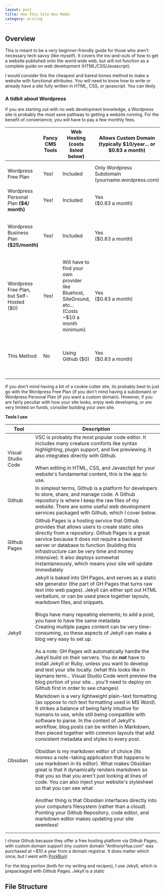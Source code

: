 ```yaml
---
layout: post
title: How This Site Was Made!
category: writing
---
```

## Overview
This is meant to be a very beginner-friendly guide for those who aren't necessary tech savvy (like myself). It covers the ins-and-outs of how to get a website published onto the world wide web, but will not function as a complete guide on web development (HTML/CSS/Javascript).

I would consider this the cheapest and barest bones method to make a website with functional attributes. You will need to know how to write or already have a site fully written in HTML, CSS, or javascript. You can likely 

### A tidbit about Wordpress
If you are starting out with no web development knowledge, a Wordpress site is probably the most sane pathway to getting a website running. For the benefit of convenience, you will have to pay a few monthly fees.

|                                              | Fancy CMS Tools | Web Hosting<br>(costs listed below)                                                                   | Allows Custom Domain<br>(typically $10/year... or $0.83 a month) | Customizability                                                                          | Total Costs                         |
| -------------------------------------------- | --------------- | ----------------------------------------------------------------------------------------------------- | ---------------------------------------------------------------- | ---------------------------------------------------------------------------------------- | ----------------------------------- |
| Wordpress Free Plan                          | Yes!            | Included                                                                                              | Only Wordpress Subdomain (yourname.wordpress.com)                | **Limited** because no third-party plugins                                               | $0                                  |
| Wordpress Personal Plan **($4/ month)**      | Yes!            | Included                                                                                              | Yes<br>($0.83 a month)                                           | **Limited** because no third-party plugins                                               | $4.83/ month                        |
| Wordpress Business Plan<br>**($25/month)**   | Yes!            | Included                                                                                              | Yes<br>($0.83 a month)                                           | **Very customizable**, using third party plugins (most have additional monthly costs)    | $25.83/ month<br>(Plus any plugins) |
| Wordpress Free Plan, but Self-Hosted<br>($0) | Yes!            | Will have to find your own provider like Bluehost, SiteGround, etc...<br>(Costs ~$10 a month minimum) | Yes<br>($0.83 a month)                                           | **Very customizable**, using third party plugins (most have additional monthly costs)    | $10.83/ month<br>(Plus any plugins) |
| This Method                                  | No              | Using Github ($0)                                                                                     | Yes<br>($0.83 a month)                                           | **Very customizable**, given your skill level / amount of time you are willing to commit | $0.83 / month                       |


If you don't mind having a bit of a cookie cutter site, its probably best to just go with the Wordpress Free Plan (if you don't mind having a subdomain) or Wordpress Personal Plan (if you want a custom domain). However, if you are fairly peculiar with how your site looks, enjoy web developing, or are very limited on funds, consider building your own site.


**Tools I use**

| Tool               | Description                                                                                                                                                                                                                                                                                                                                                                                                                                                                                                                                                                                                                                                                                                                                                                                                                                                                                                                                                                 |
| ------------------ | --------------------------------------------------------------------------------------------------------------------------------------------------------------------------------------------------------------------------------------------------------------------------------------------------------------------------------------------------------------------------------------------------------------------------------------------------------------------------------------------------------------------------------------------------------------------------------------------------------------------------------------------------------------------------------------------------------------------------------------------------------------------------------------------------------------------------------------------------------------------------------------------------------------------------------------------------------------------------- |
| Visual Studio Code | VSC is probably the most popular code editor. It includes many creature comforts like syntax highlighting, plugin support, and live previewing. It also integrates directly with Github.<br><br>When editing in HTML, CSS, and Javasctipt for your website's fundamental content, this is the app to use.                                                                                                                                                                                                                                                                                                                                                                                                                                                                                                                                                                                                                                                                   |
| Github             | In simplest terms, Github is a platform for developers to store, share, and manage code. A Github repository is where I keep the raw files of my website. There are some useful web development services packaged with Github, which I cover below.                                                                                                                                                                                                                                                                                                                                                                                                                                                                                                                                                                                                                                                                                                                         |
| Github Pages       | Github Pages is a hosting service that Github provides that allows users to create static sites directly from a repository. Github Pages is a great service because it does not require a backend server or database to function (building this infrastructure can be very time and money intensive). It also deploys somewhat instantaneously, which means your site will update immediately                                                                                                                                                                                                                                                                                                                                                                                                                                                                                                                                                                               |
| Jekyll             | Jekyll is baked into GH Pages, and serves as a static site generator (the part of GH Pages that turns raw text into web pages). Jekyll can either spit out HTML verbatium, or can be used piece together layouts, markdown files, and snippets.<br><br>Blogs have many repeating elements; to add a post, you have to have the same metadata<br>Creating multiple pages content can be very time-consuming, so these aspects of Jekyll can make a blog very easy to set up.<br><br>As a note: GH Pages will automatically handle the Jekyll build on their servers. You do **not** have to install Jekyll or Ruby, unless you want to develop and test your site locally. (what this looks like in laymans term... Visual Studio Code wont preview the blog portion of your site... you'll need to deploy on Github first in order to see changes)                                                                                                                          |
| Obsidian           | Markdown is a very lightweight plain-text formatting (as oppose to rich text formatting used in MS Word). It strikes a balance of being fairly intuitive for humans to use, while still being compatible with software to parse. In the context of Jekyll's workflow, blog posts can be written in Markdown, then pieced together with common layouts that add consistent metadata and styles to every post.<br><br>Obsidian is my markdown editor of choice (its moreso a note-taking application that happens to use markdown in its editor). What makes Obsidian great is that it dynamically renders markdown so that you so that you aren't just looking at lines of code. You can also inject your website's stylesheet so that you can see what<br><br>Another thing is that Obsidian interfaces directly into your computers filesystem (rather than a cloud). Pointing your Github Repository, code editor, and markdown editor makes updating your site seemless! |
|                    |                                                                                                                                                                                                                                                                                                                                                                                                                                                                                                                                                                                                                                                                                                                                                                                                                                                                                                                                                                             |
|                    |                                                                                                                                                                                                                                                                                                                                                                                                                                                                                                                                                                                                                                                                                                                                                                                                                                                                                                                                                                             |


I chose Github because they offer a free hosting platform via Github Pages, with custom domain support (my custom domain "AnthonyHua.com" was purchased at ~$10 a year from a domain registrar. It does matter which once, but I went with [PorkBun](https://porkbun.com/))

For the blog portion (both for my writing and recipes), I use Jekyll, which is prepackaged with Github Pages. Jekyll is a static

## File Structure
